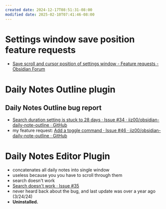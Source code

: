 ```yaml
---
created date: 2024-12-17T08:51:31-08:00
modified date: 2025-02-10T07:41:46-08:00
---
```

# Settings window save position feature requests
- [Save scroll and cursor position of settings window - Feature requests - Obsidian Forum](https://forum.obsidian.md/t/save-scroll-and-cursor-position-of-settings-window/71537)
# Daily Notes Outline plugin
## Daily Notes Outline bug report
- [Search duration setting is stuck to 28 days · Issue #34 · iiz00/obsidian-daily-note-outline · GitHub](https://github.com/iiz00/obsidian-daily-note-outline/issues/34)
- my feature request: [Add a toggle command · Issue #46 · iiz00/obsidian-daily-note-outline · GitHub](https://github.com/iiz00/obsidian-daily-note-outline/issues/46)
# Daily Notes Editor Plugin
- concatenates all daily notes into single window
- useless because you you have to scroll through them
- search doesn't work
- [Search doesn't work · Issue #35 ](https://github.com/Quorafind/Obsidian-Daily-Notes-Editor/issues/35)
- never heard back about the bug, and last update was over a year ago (3/24/24)
- **Uninstalled.**